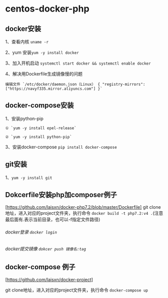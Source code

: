 # centos-docker-php

## docker安装
1、查看内核 `uname -r`

2、yum 安装`yum -y install docker`

3、加入开机启动 `systemctl start docker && systemctl enable docker`

4、解决用Dockerfile生成镜像慢的问题 

    编辑文件 `/etc/docker/daemon.json（Linux） { "registry-mirrors": ["https://navyf335.mirror.aliyuncs.com"] }`

## docker-compose安装

1、安装python-pip 

    ① `yum -y install epel-release`

    ② `yum -y install python-pip`

3、安装docker-compose `pip install docker-compose`

## git安装
1、`yum -y install git`

## Dokcerfile安装php加composer例子
[https://github.com/laisxn/docker-php7.2/blob/master/Dockerfile]
git clone地址，进入对应的project文件夹，执行命令
`docker build -t php7.2:v4 .`(注意最后面有.表示当前目录，也可以-f指定文件路径)

###### docker登录 `docker login`

###### docker提交镜像 `dokcer push 镜像名:tag`

## docker-compose 例子
[https://github.com/laisxn/docker-project]

git clone地址，进入对应的project文件夹，执行命令
`docker-compose up`
